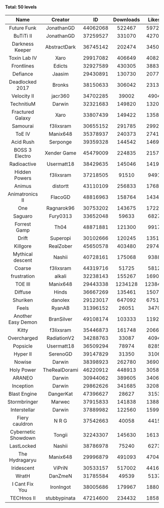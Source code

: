 #### Total: 50 levels

| Name | Creator | ID | Downloads | Likes |
|:---:|:---:|:---:|:---:|:---:|
| Future Funk | JonathanGD | 44062068 | 522467 | 59729
| BuTiTi II | JonathanGD | 37259527 | 331070 | 42705
| Darkness Keeper | AbstractDark | 36745142 | 202474 | 34506
| Toxin Lab IV | Xaro | 29917082 | 406649 | 40829
| Frontlines | Edicts | 32927589 | 430305 | 38835
| Defiance | Jaasim | 29430891 | 130730 | 20774
| Deadlocked 2017 | Bronks | 38150633 | 306042 | 23138
| Velocity II | jacr360 | 34702285 | 39002 | 4904
| TechnitiuM | Darwin | 32321683 | 149820 | 13203
| Fractured Galaxy  | Xaro | 33807439 | 149422 | 13584
| Samourai | f3lixsram | 30655152 | 291785 | 29925
| ToE IV  | Manix648 | 35378937 | 240373 | 27411
| Acid Rush | Serponge | 39359328 | 144542 | 14693
| BOSS 3 Electro | Xender Game | 45479009 | 224835 | 21577
| Radioactive | Usermatt18 | 38429635 | 145046 | 14196
| Hidden Powers | f3lixsram | 37218505 | 91510 | 9491
| Animus | distortt | 43110109 | 256833 | 17687
| Animatronics II | FlacoGD | 48816963 | 158764 | 14348
| One | Ragnarok96 | 30753202 | 143675 | 17226
| Saguaro | Fury0313 | 33652048 | 59633 | 6827
| Forrest Gamp | Th04 | 48871881 | 121300 | 9917
| Drift | Superopi | 30102666 | 120245 | 13511
| Killgore | RealZober | 45650578 | 403480 | 29743
| Mythical descent | Nashii | 40728161 | 175068 | 9388
| Coarse | f3lixsram | 44319716 | 51725 | 5812
| frustration | alkali | 32238143 | 155267 | 16903
| TOE III | Manix648 | 29443338 | 1234128 | 123841
| Diffuse | Hinds | 36667269 | 135461 | 15078
| Shuriken | danolex | 29123017 | 647092 | 67512
| Feels | RyanAB | 31396152 | 26051 | 3470
| Another Easy Demon | BranSilver | 49108174 | 103333 | 11920
| Kitty | f3lixsram | 35446873 | 161748 | 20668
| Overcharged | RadiationV2 | 34288763 | 33087 | 4094
| Popsicle | Usermatt18 | 36509294 | 78974 | 8285
| Hyper II | SerenoGD | 39147829 | 31350 | 3106
| Nowise | Darwin | 38398923 | 262780 | 36908
| Holy Power | TheRealDorami | 46220912 | 448913 | 30581
| ARANEO | Darwin | 30944062 | 389605 | 34062
| Inception | Darwin | 29862626 | 341685 | 32083
| Blast Engine | DangerKat | 47396627 | 28627 | 3153
| Stormbringer | Marwec | 37915833 | 141838 | 13885
| Interstellar | Darwin | 37889982 | 122560 | 15992
| Fiery cauldron | N R G | 37542663 | 40058 | 4415
| Cybernetic Showdown  | Tongii | 32243307 | 145630 | 16137
| LastLocked | Nashii | 38786978 | 75240 | 6273
| The Hydragaryu | Manix648 | 29996879 | 491093 | 47049
| Iridescent | ViPriN | 30533157 | 517002 | 44160
| WratH | DanZmeN | 31785584 | 49539 | 5137
| I Cant Fix You | IronIngot | 38005686 | 179967 | 18809
| TECHnos II | stubbypinata | 47214600 | 234432 | 18587
